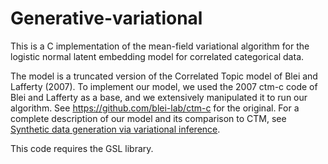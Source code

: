 # Generative-variational

This is a C implementation of the mean-field variational algorithm for the logistic normal latent embedding model for correlated categorical data.

The model is a truncated version of the Correlated Topic model of Blei and Lafferty (2007). To implement our model, we used the 2007 ctm-c code of Blei and Lafferty as a base, and we extensively manipulated it to run our algorithm. See https://github.com/blei-lab/ctm-c for the original. For a complete description of our model and its comparison to CTM, see <a href="generative_vi.pdf" download>Synthetic data generation via variational inference</a>.

This code requires the GSL library.
